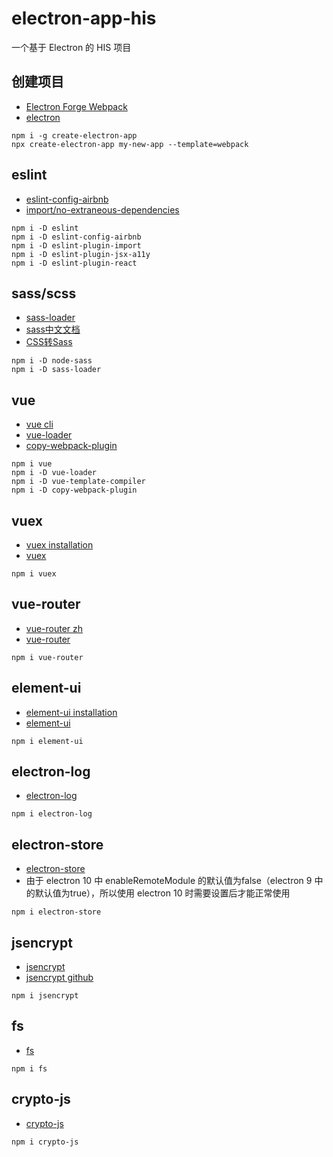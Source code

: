 # electron-app-his
一个基于 Electron 的 HIS 项目

## 创建项目
- [Electron Forge Webpack](https://www.electronforge.io/templates/webpack-template)
- [electron](https://developer.aliyun.com/mirror/npm/package/electron)
~~~
npm i -g create-electron-app
npx create-electron-app my-new-app --template=webpack
~~~

## eslint
- [eslint-config-airbnb](https://developer.aliyun.com/mirror/npm/package/eslint-config-airbnb)
- [import/no-extraneous-dependencies](https://github.com/benmosher/eslint-plugin-import/blob/master/docs/rules/no-extraneous-dependencies.md)
~~~
npm i -D eslint
npm i -D eslint-config-airbnb
npm i -D eslint-plugin-import
npm i -D eslint-plugin-jsx-a11y
npm i -D eslint-plugin-react
~~~

## sass/scss
- [sass-loader](https://developer.aliyun.com/mirror/npm/package/sass-loader)
- [sass中文文档](https://www.sass.hk/docs/)
- [CSS转Sass](https://www.sass.hk/css2sass/)
~~~
npm i -D node-sass
npm i -D sass-loader
~~~

## vue
- [vue cli](https://cli.vuejs.org/zh/)
- [vue-loader](https://vue-loader.vuejs.org/guide/#manual-setup)
- [copy-webpack-plugin](https://developer.aliyun.com/mirror/npm/package/copy-webpack-plugin)
~~~
npm i vue
npm i -D vue-loader
npm i -D vue-template-compiler
npm i -D copy-webpack-plugin
~~~

## vuex
- [vuex installation](https://vuex.vuejs.org/zh/installation.html)
- [vuex](https://developer.aliyun.com/mirror/npm/package/vuex)
~~~
npm i vuex
~~~

## vue-router
- [vue-router zh](https://router.vuejs.org/zh/)
- [vue-router](https://developer.aliyun.com/mirror/npm/package/vue-router)
~~~
npm i vue-router
~~~

## element-ui
- [element-ui installation](https://element.eleme.cn/#/zh-CN/component/installation)
- [element-ui](https://developer.aliyun.com/mirror/npm/package/element-ui)
~~~
npm i element-ui
~~~

## electron-log
- [electron-log](https://developer.aliyun.com/mirror/npm/package/electron-log)
~~~
npm i electron-log
~~~

## electron-store
- [electron-store](https://developer.aliyun.com/mirror/npm/package/electron-store)
- 由于 electron 10 中 enableRemoteModule 的默认值为false（electron 9 中的默认值为true），所以使用 electron 10 时需要设置后才能正常使用
~~~
npm i electron-store
~~~

## jsencrypt
- [jsencrypt](https://developer.aliyun.com/mirror/npm/package/jsencrypt)
- [jsencrypt github](https://github.com/travist/jsencrypt)
~~~
npm i jsencrypt
~~~

## fs
- [fs](https://developer.aliyun.com/mirror/npm/package/fs)
~~~
npm i fs
~~~

## crypto-js
- [crypto-js](https://developer.aliyun.com/mirror/npm/package/crypto-js)
~~~
npm i crypto-js
~~~
